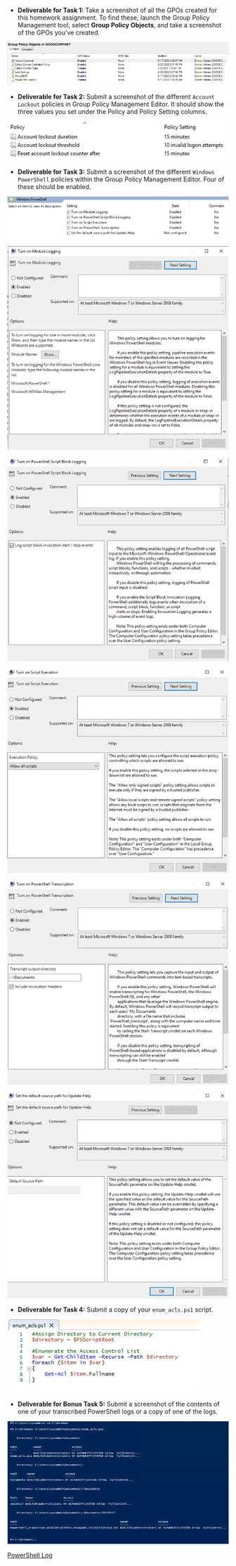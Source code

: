 - **Deliverable for Task 1:** Take a screenshot of all the GPOs created for this homework assignment. To find these, launch the Group Policy Management tool, select **Group Policy Objects**, and take a screenshot of the GPOs you've created.

![GPOs Created](Images/GPOsCreated.PNG)

- **Deliverable for Task 2:** Submit a screenshot of the different `Account Lockout` policies in Group Policy Management Editor. It should show the three values you set under the Policy and Policy Setting columns.

![Account Lockout Policies](HW_7/Images/AccountLockoutPolicies.PNG)

- **Deliverable for Task 3:** Submit a screenshot of the different `Windows PowerShell` policies within the Group Policy Management Editor. Four of these should be enabled.

![Windows PowerShell Policies List](HW_7/Images/PowerShellPolicies.PNG)

![Module Logging](HW_7/Images/ModuleLogging.PNG)

![Block Logging](HW_7/Images/BlockLogging.PNG)

![Script Execution](HW_7/Images/ScriptExecution.PNG)

![PowerShell Transcription](HW_7/Images/Transcription.PNG)

![Update-Help](HW_7/Images/Update-Help.PNG)

- **Deliverable for Task 4:** Submit a copy of your `enum_acls.ps1` script.

![Script](HW_7/Images/enum_aclsScript.PNG)

- **Deliverable for Bonus Task 5:** Submit a screenshot of the contents of one of your transcribed PowerShell logs or a copy of one of the logs.

![Script Output](HW_7/Images/enum_aclsOutput.PNG)

[PowerShell Log](HW_7/Images/PowerShell_transcript.DESKTOP-SITPOTH.wOFrLe9q.20220517032030.txt)